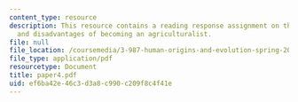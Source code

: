 ```yaml
---
content_type: resource
description: This resource contains a reading response assignment on the advantages
  and disadvantages of becoming an agriculturalist.
file: null
file_location: /coursemedia/3-987-human-origins-and-evolution-spring-2006/ef6ba42e46c3d3a8c990c209f8c4f41e_paper4.pdf
file_type: application/pdf
resourcetype: Document
title: paper4.pdf
uid: ef6ba42e-46c3-d3a8-c990-c209f8c4f41e
---
```

